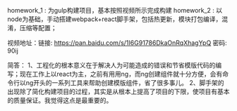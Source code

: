 homework_1 : 为gulp构建项目，基本按照视频所示完成构建
homework_2 : 以node为基础，手动搭建webpack+react脚手架，包括热更新，模块打包编译，混淆，压缩等配置；

视频地址：链接: https://pan.baidu.com/s/1I6G91786DkaOnRqXhagYpQ  密码: 90ij

简答：
1、工程化的根本意义在于解决人为可能造成的错误和节省模版代码的编写；现在工作上以react为主，之前有用用ng，而ng创建组件就十分方便，会有命令行以ng开头的一系列工具来帮助创建模版组件，省了很多事儿。
2、脚手架的出现除了简化构建项目的过程，其实是从根本上提高了项目的下限，使项目有基本的质量保证。我觉得这点是最重要的。